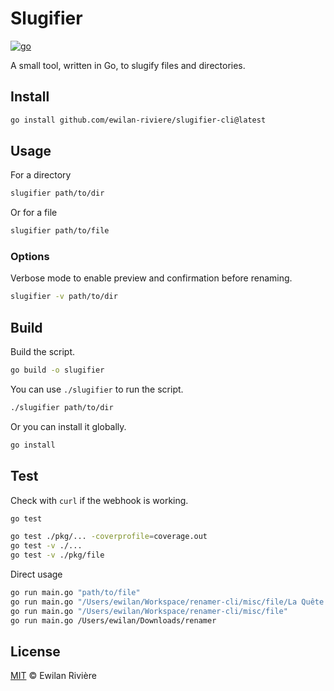 # Slugifier

[![go][go-version-src]][go-version-href]

A small tool, written in Go, to slugify files and directories.

## Install

```bash
go install github.com/ewilan-riviere/slugifier-cli@latest
```

## Usage

For a directory

```bash
slugifier path/to/dir
```

Or for a file

```bash
slugifier path/to/file
```

### Options

Verbose mode to enable preview and confirmation before renaming.

```bash
slugifier -v path/to/dir
```

## Build

Build the script.

```bash
go build -o slugifier
```

You can use `./slugifier` to run the script.

```bash
./slugifier path/to/dir
```

Or you can install it globally.

```bash
go install
```

## Test

Check with `curl` if the webhook is working.

```bash
go test
```

```bash
go test ./pkg/... -coverprofile=coverage.out
go test -v ./...
go test -v ./pkg/file
```

Direct usage

```bash
go run main.go "path/to/file"
go run main.go "/Users/ewilan/Workspace/renamer-cli/misc/file/La Quête d'Ewilan vol.1 D'un monde à l'autre.md"
go run main.go "/Users/ewilan/Workspace/renamer-cli/misc/file"
go run main.go /Users/ewilan/Downloads/renamer
```

## License

[MIT](LICENSE) © Ewilan Rivière

[go-version-src]: https://img.shields.io/static/v1?style=flat-square&label=Go&message=v1.21&color=00ADD8&logo=go&logoColor=ffffff&labelColor=18181b
[go-version-href]: https://go.dev/
